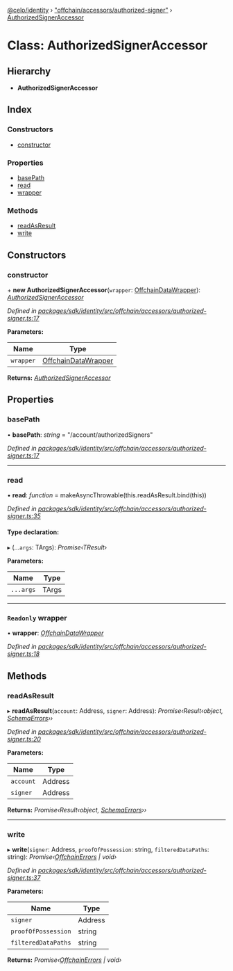 [@celo/identity](../README.md) › ["offchain/accessors/authorized-signer"](../modules/_offchain_accessors_authorized_signer_.md) › [AuthorizedSignerAccessor](_offchain_accessors_authorized_signer_.authorizedsigneraccessor.md)

# Class: AuthorizedSignerAccessor

## Hierarchy

* **AuthorizedSignerAccessor**

## Index

### Constructors

* [constructor](_offchain_accessors_authorized_signer_.authorizedsigneraccessor.md#constructor)

### Properties

* [basePath](_offchain_accessors_authorized_signer_.authorizedsigneraccessor.md#basepath)
* [read](_offchain_accessors_authorized_signer_.authorizedsigneraccessor.md#read)
* [wrapper](_offchain_accessors_authorized_signer_.authorizedsigneraccessor.md#readonly-wrapper)

### Methods

* [readAsResult](_offchain_accessors_authorized_signer_.authorizedsigneraccessor.md#readasresult)
* [write](_offchain_accessors_authorized_signer_.authorizedsigneraccessor.md#write)

## Constructors

###  constructor

\+ **new AuthorizedSignerAccessor**(`wrapper`: [OffchainDataWrapper](../interfaces/_offchain_data_wrapper_.offchaindatawrapper.md)): *[AuthorizedSignerAccessor](_offchain_accessors_authorized_signer_.authorizedsigneraccessor.md)*

*Defined in [packages/sdk/identity/src/offchain/accessors/authorized-signer.ts:17](https://github.com/celo-org/celo-monorepo/blob/master/packages/sdk/identity/src/offchain/accessors/authorized-signer.ts#L17)*

**Parameters:**

Name | Type |
------ | ------ |
`wrapper` | [OffchainDataWrapper](../interfaces/_offchain_data_wrapper_.offchaindatawrapper.md) |

**Returns:** *[AuthorizedSignerAccessor](_offchain_accessors_authorized_signer_.authorizedsigneraccessor.md)*

## Properties

###  basePath

• **basePath**: *string* = "/account/authorizedSigners"

*Defined in [packages/sdk/identity/src/offchain/accessors/authorized-signer.ts:17](https://github.com/celo-org/celo-monorepo/blob/master/packages/sdk/identity/src/offchain/accessors/authorized-signer.ts#L17)*

___

###  read

• **read**: *function* = makeAsyncThrowable(this.readAsResult.bind(this))

*Defined in [packages/sdk/identity/src/offchain/accessors/authorized-signer.ts:35](https://github.com/celo-org/celo-monorepo/blob/master/packages/sdk/identity/src/offchain/accessors/authorized-signer.ts#L35)*

#### Type declaration:

▸ (...`args`: TArgs): *Promise‹TResult›*

**Parameters:**

Name | Type |
------ | ------ |
`...args` | TArgs |

___

### `Readonly` wrapper

• **wrapper**: *[OffchainDataWrapper](../interfaces/_offchain_data_wrapper_.offchaindatawrapper.md)*

*Defined in [packages/sdk/identity/src/offchain/accessors/authorized-signer.ts:18](https://github.com/celo-org/celo-monorepo/blob/master/packages/sdk/identity/src/offchain/accessors/authorized-signer.ts#L18)*

## Methods

###  readAsResult

▸ **readAsResult**(`account`: Address, `signer`: Address): *Promise‹Result‹object, [SchemaErrors](../modules/_offchain_accessors_errors_.md#schemaerrors)››*

*Defined in [packages/sdk/identity/src/offchain/accessors/authorized-signer.ts:20](https://github.com/celo-org/celo-monorepo/blob/master/packages/sdk/identity/src/offchain/accessors/authorized-signer.ts#L20)*

**Parameters:**

Name | Type |
------ | ------ |
`account` | Address |
`signer` | Address |

**Returns:** *Promise‹Result‹object, [SchemaErrors](../modules/_offchain_accessors_errors_.md#schemaerrors)››*

___

###  write

▸ **write**(`signer`: Address, `proofOfPossession`: string, `filteredDataPaths`: string): *Promise‹[OffchainErrors](../modules/_offchain_data_wrapper_.md#offchainerrors) | void›*

*Defined in [packages/sdk/identity/src/offchain/accessors/authorized-signer.ts:37](https://github.com/celo-org/celo-monorepo/blob/master/packages/sdk/identity/src/offchain/accessors/authorized-signer.ts#L37)*

**Parameters:**

Name | Type |
------ | ------ |
`signer` | Address |
`proofOfPossession` | string |
`filteredDataPaths` | string |

**Returns:** *Promise‹[OffchainErrors](../modules/_offchain_data_wrapper_.md#offchainerrors) | void›*
